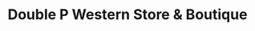 ---
title: "Double P Western Store & Boutique"
url: /evansville/double-p-western-store-and-boutique/
shop: clothes
---